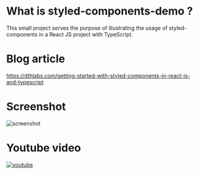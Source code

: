 # What is styled-components-demo ?
This small project serves the purpose of illustrating the usage of styled-components in a React JS project with TypeScript.

# Blog article
<a href="https://dthlabs.com/getting-started-with-styled-components-in-react-js-and-typescript" alt="blog post">https://dthlabs.com/getting-started-with-styled-components-in-react-js-and-typescript</a>

# Screenshot
<img src="https://i.imgur.com/b9AuADG.png" alt="screenshot">

# Youtube video
<a href="hhttps://www.youtube.com/watch?v=yb4sYus8_V0" target="_blank" align="center">
  <img src="https://i.imgur.com/0SH5WEP.png" alt="youtube">
</a>


